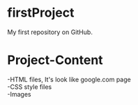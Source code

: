 # firstProject

My first repository on GitHub.

# Project-Content
-HTML files, It's look like google.com page
<br>
-CSS style files
<br>
-Images
